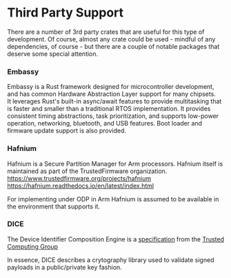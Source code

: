 # Third Party Support

There are a number of 3rd party crates that are useful for this type of development.  Of course, almost any crate could be used - mindful of any dependencies, of course - but there are a couple of notable packages that deserve some special attention.

### Embassy
Embassy is a Rust framework designed for microcontroller development, and has common Hardware Abstraction Layer support for many chipsets.  
It leverages Rust's built-in async/await features to provide multitasking that is faster and smaller than a traditional RTOS implementation.
It provides consistent timing abstractions, task prioritization, and supports low-power operation, networking, bluetooth, and USB features.
Boot loader and firmware update support is also provided.

### Hafnium
Hafnium is a Secure Partition Manager for Arm processors. Hafnium itself is maintained as part of the TrustedFirmware organization.
https://www.trustedfirmware.org/projects/hafnium
https://hafnium.readthedocs.io/en/latest/index.html

For implementing under ODP in Arm Hafnium is assumed to be available in the environment that supports it.

### DICE
The Device Identifier Composition Engine is a [specification](https://trustedcomputinggroup.org/wp-content/uploads/TCG-Endorsement-Architecture-for-Devices-V1-R38_pub.pdf
) from the [Trusted Computing Group](https://trustedcomputinggroup.org/what-is-a-device-identifier-composition-engine-dice/)

In essence, DICE describes a crytography library used to validate signed payloads in a public/private key fashion.




